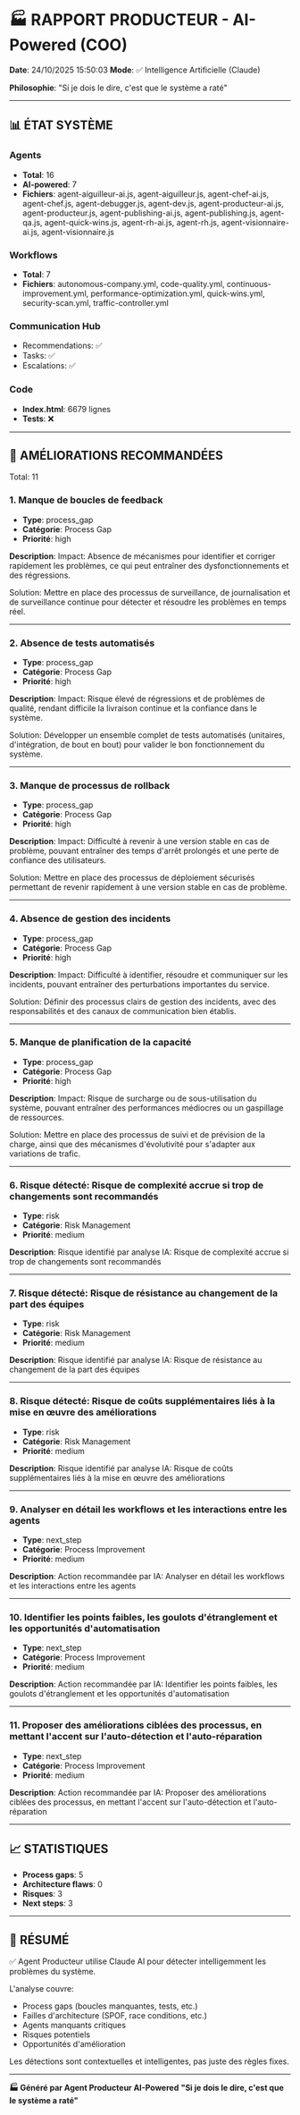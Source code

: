 # 🏭 RAPPORT PRODUCTEUR - AI-Powered (COO)

**Date**: 24/10/2025 15:50:03
**Mode**: ✅ Intelligence Artificielle (Claude)

**Philosophie**: "Si je dois le dire, c'est que le système a raté"

---

## 📊 ÉTAT SYSTÈME

### Agents
- **Total**: 16
- **AI-powered**: 7
- **Fichiers**: agent-aiguilleur-ai.js, agent-aiguilleur.js, agent-chef-ai.js, agent-chef.js, agent-debugger.js, agent-dev.js, agent-producteur-ai.js, agent-producteur.js, agent-publishing-ai.js, agent-publishing.js, agent-qa.js, agent-quick-wins.js, agent-rh-ai.js, agent-rh.js, agent-visionnaire-ai.js, agent-visionnaire.js

### Workflows
- **Total**: 7
- **Fichiers**: autonomous-company.yml, code-quality.yml, continuous-improvement.yml, performance-optimization.yml, quick-wins.yml, security-scan.yml, traffic-controller.yml

### Communication Hub
- Recommendations: ✅
- Tasks: ✅
- Escalations: ✅

### Code
- **Index.html**: 6679 lignes
- **Tests**: ❌

---

## 🔧 AMÉLIORATIONS RECOMMANDÉES

Total: 11


### 1. Manque de boucles de feedback

- **Type**: process_gap
- **Catégorie**: Process Gap
- **Priorité**: high

**Description**:
Impact: Absence de mécanismes pour identifier et corriger rapidement les problèmes, ce qui peut entraîner des dysfonctionnements et des régressions.

Solution: Mettre en place des processus de surveillance, de journalisation et de surveillance continue pour détecter et résoudre les problèmes en temps réel.

---

### 2. Absence de tests automatisés

- **Type**: process_gap
- **Catégorie**: Process Gap
- **Priorité**: high

**Description**:
Impact: Risque élevé de régressions et de problèmes de qualité, rendant difficile la livraison continue et la confiance dans le système.

Solution: Développer un ensemble complet de tests automatisés (unitaires, d'intégration, de bout en bout) pour valider le bon fonctionnement du système.

---

### 3. Manque de processus de rollback

- **Type**: process_gap
- **Catégorie**: Process Gap
- **Priorité**: high

**Description**:
Impact: Difficulté à revenir à une version stable en cas de problème, pouvant entraîner des temps d'arrêt prolongés et une perte de confiance des utilisateurs.

Solution: Mettre en place des processus de déploiement sécurisés permettant de revenir rapidement à une version stable en cas de problème.

---

### 4. Absence de gestion des incidents

- **Type**: process_gap
- **Catégorie**: Process Gap
- **Priorité**: high

**Description**:
Impact: Difficulté à identifier, résoudre et communiquer sur les incidents, pouvant entraîner des perturbations importantes du service.

Solution: Définir des processus clairs de gestion des incidents, avec des responsabilités et des canaux de communication bien établis.

---

### 5. Manque de planification de la capacité

- **Type**: process_gap
- **Catégorie**: Process Gap
- **Priorité**: high

**Description**:
Impact: Risque de surcharge ou de sous-utilisation du système, pouvant entraîner des performances médiocres ou un gaspillage de ressources.

Solution: Mettre en place des processus de suivi et de prévision de la charge, ainsi que des mécanismes d'évolutivité pour s'adapter aux variations de trafic.

---

### 6. Risque détecté: Risque de complexité accrue si trop de changements sont recommandés

- **Type**: risk
- **Catégorie**: Risk Management
- **Priorité**: medium

**Description**:
Risque identifié par analyse IA: Risque de complexité accrue si trop de changements sont recommandés

---

### 7. Risque détecté: Risque de résistance au changement de la part des équipes

- **Type**: risk
- **Catégorie**: Risk Management
- **Priorité**: medium

**Description**:
Risque identifié par analyse IA: Risque de résistance au changement de la part des équipes

---

### 8. Risque détecté: Risque de coûts supplémentaires liés à la mise en œuvre des améliorations

- **Type**: risk
- **Catégorie**: Risk Management
- **Priorité**: medium

**Description**:
Risque identifié par analyse IA: Risque de coûts supplémentaires liés à la mise en œuvre des améliorations

---

### 9. Analyser en détail les workflows et les interactions entre les agents

- **Type**: next_step
- **Catégorie**: Process Improvement
- **Priorité**: medium

**Description**:
Action recommandée par IA: Analyser en détail les workflows et les interactions entre les agents

---

### 10. Identifier les points faibles, les goulots d'étranglement et les opportunités d'automatisation

- **Type**: next_step
- **Catégorie**: Process Improvement
- **Priorité**: medium

**Description**:
Action recommandée par IA: Identifier les points faibles, les goulots d'étranglement et les opportunités d'automatisation

---

### 11. Proposer des améliorations ciblées des processus, en mettant l'accent sur l'auto-détection et l'auto-réparation

- **Type**: next_step
- **Catégorie**: Process Improvement
- **Priorité**: medium

**Description**:
Action recommandée par IA: Proposer des améliorations ciblées des processus, en mettant l'accent sur l'auto-détection et l'auto-réparation




---

## 📈 STATISTIQUES

- **Process gaps**: 5
- **Architecture flaws**: 0
- **Risques**: 3
- **Next steps**: 3

---

## 🎯 RÉSUMÉ

✅ Agent Producteur utilise Claude AI pour détecter intelligemment les problèmes du système.

L'analyse couvre:
- Process gaps (boucles manquantes, tests, etc.)
- Failles d'architecture (SPOF, race conditions, etc.)
- Agents manquants critiques
- Risques potentiels
- Opportunités d'amélioration

Les détections sont contextuelles et intelligentes, pas juste des règles fixes.

---

**🏭 Généré par Agent Producteur AI-Powered**
**"Si je dois le dire, c'est que le système a raté"**
